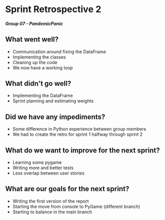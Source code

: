 # Sprint Retrospective 2
##### Group 07 - PandemicPanic

## What went well?
- Communication around fixing the DataFrame
- Implementing the classes
- Cleaning up the code
- We now have a working loop

## What didn't go well?
- Implementing the DataFrame
- Sprint planning and estimating weights

## Did we have any impediments?
- Some difference in Python experience between group members
- We had to create the retro for sprint 1 halfway through sprint 2

## What do we want to improve for the next sprint?
- Learning some pygame
- Writing more and better tests
- Less overlap between user stories

## What are our goals for the next sprint?
- Writing the first version of the report
- Starting the move from console to PyGame (different branch)
- Starting to balance in the main branch